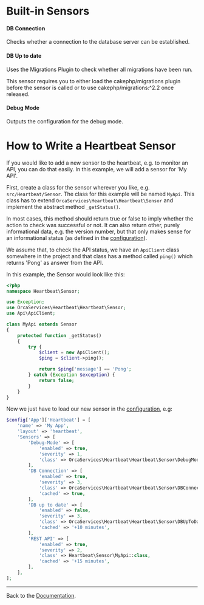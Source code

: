 Built-in Sensors
================

#### DB Connection
Checks whether a connection to the database server can be established.

#### DB Up to date
Uses the Migrations Plugin to check whether all migrations have been run.

This sensor requires you to either load the cakephp/migrations plugin before the sensor is called or to use cakephp/migrations:^2.2 once released.

#### Debug Mode
Outputs the configuration for the debug mode.


How to Write a Heartbeat Sensor
===============================

If you would like to add a new sensor to the heartbeat, e.g. to monitor an API,
you can do that easily. In this example, we will add a sensor for 'My API'.

First, create a class for the sensor wherever you like, e.g. ``src/Heartbeat/Sensor``.
The class for this example will be named ``MyApi``.
This class has to extend ``OrcaServices\Heartbeat\Heartbeat\Sensor``
and implement the abstract method ``_getStatus()``.

In most cases, this method should return true or false to imply whether the action to check was successful or not.
It can also return other, purely informational data, e.g. the version number,
but that only makes sense for an informational status (as defined in the [configuration](Configuration.md)).

We assume that, to check the API status, we have an ``ApiClient`` class somewhere in the project
and that class has a method called ``ping()`` which returns 'Pong' as answer from the API.

In this example, the Sensor would look like this:
```` php
<?php
namespace Heartbeat\Sensor;

use Exception;
use OrcaServices\Heartbeat\Heartbeat\Sensor;
use Api\ApiClient;

class MyApi extends Sensor
{
    protected function _getStatus()
    {
        try {
            $client = new ApiClient();
            $ping = $client->ping();

            return $ping['message'] == 'Pong';
        } catch (Exception $exception) {
            return false;
        }
    }
}
````

Now we just have to load our new sensor in the [configuration](Configuration.md), e.g:
```php
$config['App']['Heartbeat'] = [
    'name' => 'My App',
    'layout' => 'heartbeat',
    'Sensors' => [
        'Debug-Mode' => [
            'enabled' => true,
            'severity' => 1,
            'class' => OrcaServices\Heartbeat\Heartbeat\Sensor\DebugMode::class,
        ],
        'DB Connection' => [
            'enabled' => true,
            'severity' => 3,
            'class' => OrcaServices\Heartbeat\Heartbeat\Sensor\DBConnection::class,
            'cached' => true,
        ],
        'DB up to date' => [
            'enabled' => false,
            'severity' => 3,
            'class' => OrcaServices\Heartbeat\Heartbeat\Sensor\DBUpToDate::class,
            'cached' => '+10 minutes',
        ],
        'REST API' => [
            'enabled' => true,
            'severity' => 2,
            'class' => Heartbeat\Sensor\MyApi::class,
            'cached' => '+15 minutes',
        ],
    ],
];
```

---

Back to the [Documentation](Home.md).
